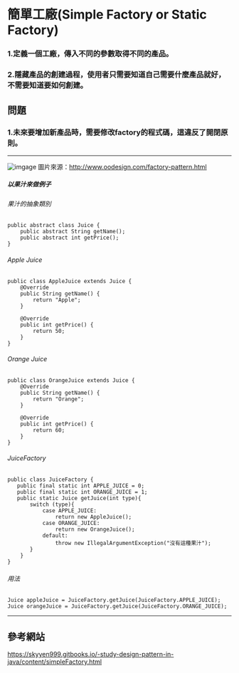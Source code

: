 # 簡單工廠(Simple Factory or Static Factory)

### 1.定義一個工廠，傳入不同的參數取得不同的產品。
### 2.隱藏產品的創建過程，使用者只需要知道自己需要什麼產品就好，不需要知道要如何創建。

## 問題
### 1.未來要增加新產品時，需要修改factory的程式碼，這違反了開閉原則。
--------------------------------------
![imgage](https://github.com/kunmingLiu/MyPicture/blob/master/simple%20factory.png)
圖片來源：http://www.oodesign.com/factory-pattern.html

##### 以果汁來做例子
###### 果汁的抽象類別
    public abstract class Juice {
        public abstract String getName();
        public abstract int getPrice();
    }

###### Apple Juice
    public class AppleJuice extends Juice {
        @Override
        public String getName() {
            return "Apple";
        }

        @Override
        public int getPrice() {
            return 50;
        }
    }

###### Orange Juice
    public class OrangeJuice extends Juice {
        @Override
        public String getName() {
            return "Orange";
        }
    
        @Override
        public int getPrice() {
            return 60;
        }
    }

###### JuiceFactory
    public class JuiceFactory {
       public final static int APPLE_JUICE = 0;
       public final static int ORANGE_JUICE = 1;
       public static Juice getJuice(int type){
           switch (type){
               case APPLE_JUICE:
                   return new AppleJuice();
               case ORANGE_JUICE:
                   return new OrangeJuice();
               default:
                   throw new IllegalArgumentException("沒有這種果汁");
           }
        }
    }

###### 用法
    Juice appleJuice = JuiceFactory.getJuice(JuiceFactory.APPLE_JUICE);
    Juice orangeJuice = JuiceFactory.getJuice(JuiceFactory.ORANGE_JUICE);

    
------------------------------------
##  參考網站

https://skyyen999.gitbooks.io/-study-design-pattern-in-java/content/simpleFactory.html
